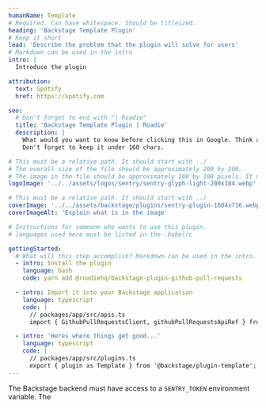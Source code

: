 ```yaml
---
humanName: Template
# Required. Can have whitespace. Should be titleized.
heading: 'Backstage Template Plugin'
# Keep it short
lead: 'Describe the problem that the plugin will solve for users'
# Markdown can be used in the intro
intro: |
  Introduce the plugin

attribution:
  text: Spotify
  href: https://spotify.com

seo:
  # Don't forget to end with "| Roadie"
  title: 'Backstage Template Plugin | Roadie'
  description: |
    What would you want to know before clicking this in Google. Think about searcher intent.
    Don't forget to keep it under 160 chars.

# This must be a relative path. It should start with ../
# The overall size of the file should be approximately 200 by 200.
# The image in the file should be approximately 100 by 100 pixels. It needs space around it.
logoImage: '../../assets/logos/sentry/sentry-glyph-light-200x184.webp'

# This must be a relative path. It should start with ../
coverImage: '../../assets/backstage/plugins/sentry-plugin-1604x716.webp'
coverImageAlt: 'Explain what is in the image'

# Instructions for someone who wants to use this plugin.
# languages used here must be listed in the .babelrc

gettingStarted:
  # What will this step accomplish? Markdown can be used in the intro.
  - intro: Install the plugin
    language: bash
    code: yarn add @roadiehq/backstage-plugin-github-pull-requests

  - intro: Import it into your Backstage application
    language: typescript
    code: |
      // packages/app/src/apis.ts
      import { GithubPullRequestsClient, githubPullRequestsApiRef } from '@roadiehq/backstage-plugin-github-pull-requests';

  - intro: 'Heres where things get good...'
    language: typescript
    code: |
      // packages/app/src/plugins.ts
      export { plugin as Template } from '@backstage/plugin-template';
---
```


The Backstage backend must have access to a `SENTRY_TOKEN` environment variable. The
